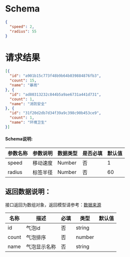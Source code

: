 # Schema

```json
{
  "speed": 2,
  "radius": 55
}
```

# 请求结果
```Json
[{
  "id": "a901b15c773f48b9b64b039884876fb3",
  "count": 15,
  "name": "暴雨"
}, {
  "id": "ad80313232c844b5a9ae6731a441d731",
  "count": 1,
  "name": "消防安全"
}, {
  "id": "31f20d2db7d34f39a9c398c90b453ce9",
  "count": 1,
  "name": "环境卫生"
}]
```

#### Schema说明:
| 参数名称 | 参数说明 | 数据类型 | 是否必填 | 默认值 |
|--|--|--|--| -- |
| speed | 移动速度 | Number| 否 | 1 |
| radius | 标签半径 | Number | 否 | 60 |

## 返回数据说明：
接口返回为数组对象，返回模型请参考：[数据来源](/数据来源.md)

| 名称 | 描述 | 必填 | 类型 | 默认值 |
|--|--|--|--|--|
| id | 气泡id | 否 | string |  |
| count | 气泡排序 | 否 | number |  |
| name | 气泡显示名称 | 否 | string |  |